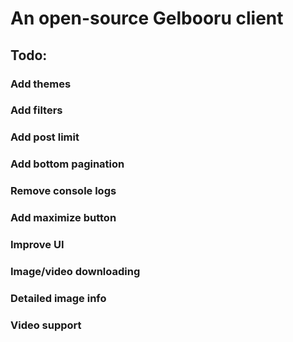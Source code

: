 # An open-source Gelbooru client

## Todo:

### Add themes
### Add filters
### Add post limit
### Add bottom pagination
### Remove console logs
### Add maximize button
### Improve UI
### Image/video downloading
### Detailed image info
### Video support
